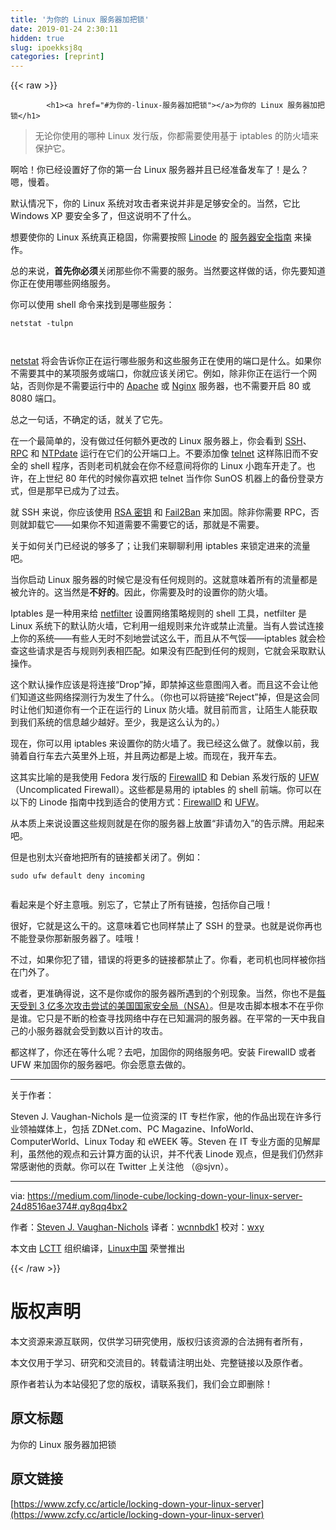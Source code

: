 ```yaml
---
title: '为你的 Linux 服务器加把锁' 
date: 2019-01-24 2:30:11
hidden: true
slug: ipoekksj8q
categories: [reprint]
---
```


{{< raw >}}

            <h1><a href="#为你的-linux-服务器加把锁"></a>为你的 Linux 服务器加把锁</h1>
<blockquote>
<p>无论你使用的哪种 Linux 发行版，你都需要使用基于 iptables 的防火墙来保护它。</p>
</blockquote>
<p>啊哈！你已经设置好了你的第一台 Linux 服务器并且已经准备发车了！是么？嗯，慢着。</p>
<p>默认情况下，你的 Linux 系统对攻击者来说并非是足够安全的。当然，它比 Windows XP 要安全多了，但这说明不了什么。</p>
<p>想要使你的 Linux 系统真正稳固，你需要按照 <a href="https://www.linode.com/">Linode</a> 的 <a href="https://www.linode.com/docs/security/securing-your-server">服务器安全指南</a> 来操作。</p>
<p>总的来说，<strong>首先你必须</strong>关闭那些你不需要的服务。当然要这样做的话，你先要知道你正在使用哪些网络服务。</p>
<p>你可以使用 shell 命令来找到是哪些服务：</p>
<pre><code class="hljs ebnf"><span class="hljs-attribute">netstat -tulpn</span>

</code></pre><p><a href="http://www.faqs.org/docs/linux_network/x-087-2-iface.netstat.html">netstat</a> 将会告诉你正在运行哪些服务和这些服务正在使用的端口是什么。如果你不需要其中的某项服务或端口，你就应该关闭它。例如，除非你正在运行一个网站，否则你是不需要运行中的 <a href="https://httpd.apache.org/">Apache</a> 或 <a href="https://www.nginx.com/">Nginx</a> 服务器，也不需要开启 80 或 8080 端口。</p>
<p>总之一句话，不确定的话，就关了它先。</p>
<p>在一个最简单的，没有做过任何额外更改的 Linux 服务器上，你会看到 <a href="https://www.linode.com/docs/tools-reference/ssh/">SSH</a>、 <a href="http://www.linux.org/threads/tcp-ip-service-remote-procedure-call-rpc.4913/">RPC</a> 和 <a href="https://help.ubuntu.com/lts/serverguide/NTP.html">NTPdate</a> 运行在它们的公开端口上。不要添加像 <a href="http://www.telnet.org/htm/faq.htm">telnet</a> 这样陈旧而不安全的 shell 程序，否则老司机就会在你不经意间将你的 Linux 小跑车开走了。也许，在上世纪 80 年代的时候你喜欢把 telnet 当作你 SunOS 机器上的备份登录方式，但是那早已成为了过去。</p>
<p>就 SSH 来说，你应该使用 <a href="https://www.linode.com/docs/security/securing-your-server/#create-an-authentication-key-pair">RSA 密钥</a> 和 <a href="https://www.linode.com/docs/security/securing-your-server/#use-fail2ban-for-ssh-login-protection">Fail2Ban</a> 来加固。除非你需要 RPC，否则就卸载它——如果你不知道需要不需要它的话，那就是不需要。</p>
<p>关于如何关门已经说的够多了；让我们来聊聊利用 iptables 来锁定进来的流量吧。</p>
<p>当你启动 Linux 服务器的时候它是没有任何规则的。这就意味着所有的流量都是被允许的。这当然是<strong>不好的</strong>。因此，你需要及时的设置你的防火墙。</p>
<p>Iptables 是一种用来给 <a href="https://www.netfilter.org/">netfilter</a> 设置网络策略规则的 shell 工具，netfilter 是Linux 系统下的默认防火墙，它利用一组规则来允许或禁止流量。当有人尝试连接上你的系统——有些人无时不刻地尝试这么干，而且从不气馁——iptables 就会检查这些请求是否与规则列表相匹配。如果没有匹配到任何的规则，它就会采取默认操作。</p>
<p>这个默认操作应该是将连接“Drop”掉，即禁掉这些意图闯入者。而且这不会让他们知道这些网络探测行为发生了什么。（你也可以将链接“Reject”掉，但是这会同时让他们知道你有一个正在运行的 Linux 防火墙。就目前而言，让陌生人能获取到我们系统的信息越少越好。至少，我是这么认为的。）</p>
<p>现在，你可以用 iptables 来设置你的防火墙了。我已经这么做了。就像以前，我骑着自行车去六英里外上班，并且两边都是上坡。而现在，我开车去。</p>
<p>这其实比喻的是我使用 Fedora 发行版的 <a href="http://www.firewalld.org/">FirewallD</a> 和 Debian 系发行版的 <a href="https://help.ubuntu.com/community/UFW">UFW</a>（Uncomplicated Firewall）。这些都是易用的 iptables 的 shell 前端。你可以在以下的 Linode 指南中找到适合的使用方式：<a href="https://www.linode.com/docs/security/firewalls/introduction-to-firewalld-on-centos">FirewallD</a> 和 <a href="https://www.linode.com/docs/security/firewalls/configure-firewall-with-ufw">UFW</a>。</p>
<p>从本质上来说设置这些规则就是在你的服务器上放置“非请勿入”的告示牌。用起来吧。</p>
<p>但是也别太兴奋地把所有的链接都关闭了。例如：</p>
<pre><code class="hljs routeros">sudo ufw<span class="hljs-built_in"> default </span>deny<span class="hljs-built_in"> incoming
</span>
</code></pre><p>看起来是个好主意哦。别忘了，它禁止了所有链接，包括你自己哦！</p>
<p>很好，它就是这么干的。这意味着它也同样禁止了 SSH 的登录。也就是说你再也不能登录你那新服务器了。哇哦！</p>
<p>不过，如果你犯了错，错误的将更多的链接都禁止了。你看，老司机也同样被你挡在门外了。</p>
<p>或者，更准确得说，这不是你或你的服务器所遇到的个别现象。当然，你也不是<a href="http://thehackernews.com/2016/02/nsa-utah-data-center.html">每天受到 3 亿多次攻击尝试的美国国家安全局（NSA）</a>。但是攻击脚本根本不在乎你是谁。它只是不断的检查寻找网络中存在已知漏洞的服务器。在平常的一天中我自己的小服务器就会受到数以百计的攻击。</p>
<p>都这样了，你还在等什么呢？去吧，加固你的网络服务吧。安装 FirewallD 或者 UFW 来加固你的服务器吧。你会愿意去做的。</p>
<hr>
<p>关于作者：</p>
<p>Steven J. Vaughan-Nichols 是一位资深的 IT 专栏作家，他的作品出现在许多行业领袖媒体上，包括 ZDNet.com、PC Magazine、InfoWorld、ComputerWorld、Linux Today 和 eWEEK 等。Steven 在 IT 专业方面的见解犀利，虽然他的观点和云计算方面的认识，并不代表 Linode 观点，但是我们仍然非常感谢他的贡献。你可以在 Twitter 上关注他 （@sjvn）。</p>
<hr>
<p>via: <a href="https://medium.com/linode-cube/locking-down-your-linux-server-24d8516ae374#.qy8qq4bx2">https://medium.com/linode-cube/locking-down-your-linux-server-24d8516ae374#.qy8qq4bx2</a></p>
<p>作者：<a href="https://medium.com/linode-cube/locking-down-your-linux-server-24d8516ae374#.qy8qq4bx2">Steven J. Vaughan-Nichols</a> 译者：<a href="https://github.com/wcnnbdk1">wcnnbdk1</a> 校对：<a href="https://github.com/wxy">wxy</a></p>
<p>本文由 <a href="https://github.com/LCTT/TranslateProject">LCTT</a> 组织编译，<a href="https://linux.cn/">Linux中国</a> 荣誉推出</p>

          
{{< /raw >}}

# 版权声明
本文资源来源互联网，仅供学习研究使用，版权归该资源的合法拥有者所有，

本文仅用于学习、研究和交流目的。转载请注明出处、完整链接以及原作者。

原作者若认为本站侵犯了您的版权，请联系我们，我们会立即删除！

## 原文标题
为你的 Linux 服务器加把锁

## 原文链接
[https://www.zcfy.cc/article/locking-down-your-linux-server](https://www.zcfy.cc/article/locking-down-your-linux-server)

